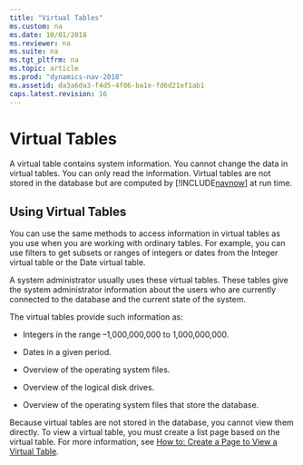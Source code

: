 ```yaml
---
title: "Virtual Tables"
ms.custom: na
ms.date: 10/01/2018
ms.reviewer: na
ms.suite: na
ms.tgt_pltfrm: na
ms.topic: article
ms.prod: "dynamics-nav-2018"
ms.assetid: da3a6da3-f4d5-4f06-ba1e-fd6d21ef1ab1
caps.latest.revision: 16
---
```

# Virtual Tables
A virtual table contains system information. You cannot change the data in virtual tables. You can only read the information. Virtual tables are not stored in the database but are computed by [!INCLUDE[navnow](includes/navnow_md.md)] at run time.  
  
## Using Virtual Tables  
 You can use the same methods to access information in virtual tables as you use when you are working with ordinary tables. For example, you can use filters to get subsets or ranges of integers or dates from the Integer virtual table or the Date virtual table.  
  
 A system administrator usually uses these virtual tables. These tables give the system administrator information about the users who are currently connected to the database and the current state of the system.  
  
 The virtual tables provide such information as:  
  
-   Integers in the range –1,000,000,000 to 1,000,000,000.  
  
-   Dates in a given period.  
  
-   Overview of the operating system files.  
  
-   Overview of the logical disk drives.  
  
-   Overview of the operating system files that store the database.  
  
 Because virtual tables are not stored in the database, you cannot view them directly. To view a virtual table, you must create a list page based on the virtual table. For more information, see [How to: Create a Page to View a Virtual Table](How-to--Create-a-Page-to-View-a-Virtual-Table.md).
